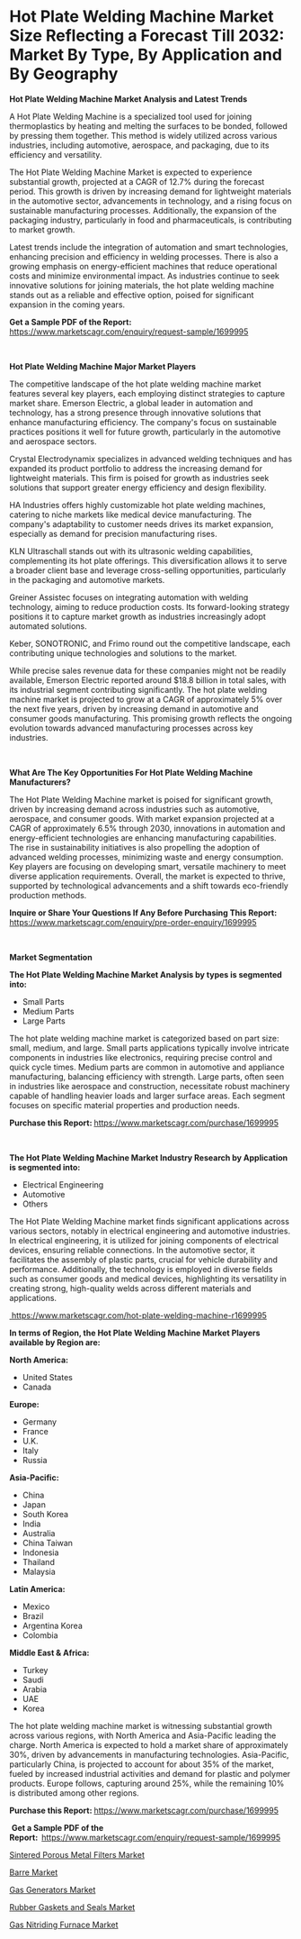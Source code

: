 <p><h1>Hot Plate Welding Machine Market Size Reflecting a Forecast Till 2032: Market By Type, By Application and By Geography</h1></p><p><strong>Hot Plate Welding Machine Market Analysis and Latest Trends</strong></p>
<p><p>A Hot Plate Welding Machine is a specialized tool used for joining thermoplastics by heating and melting the surfaces to be bonded, followed by pressing them together. This method is widely utilized across various industries, including automotive, aerospace, and packaging, due to its efficiency and versatility.</p><p>The Hot Plate Welding Machine Market is expected to experience substantial growth, projected at a CAGR of 12.7% during the forecast period. This growth is driven by increasing demand for lightweight materials in the automotive sector, advancements in technology, and a rising focus on sustainable manufacturing processes. Additionally, the expansion of the packaging industry, particularly in food and pharmaceuticals, is contributing to market growth.</p><p>Latest trends include the integration of automation and smart technologies, enhancing precision and efficiency in welding processes. There is also a growing emphasis on energy-efficient machines that reduce operational costs and minimize environmental impact. As industries continue to seek innovative solutions for joining materials, the hot plate welding machine stands out as a reliable and effective option, poised for significant expansion in the coming years.</p></p>
<p><strong>Get a Sample PDF of the Report:&nbsp;</strong> <a href="https://www.marketscagr.com/enquiry/request-sample/1699995?utm_campaign=3277&utm_medium=2&utm_source=Github&utm_content=ia&utm_term=27032025&utm_id=hot-plate-welding-machine">https://www.marketscagr.com/enquiry/request-sample/1699995</a></p>
<p>&nbsp;</p>
<p><strong>Hot Plate Welding Machine Major Market Players</strong></p>
<p><p>The competitive landscape of the hot plate welding machine market features several key players, each employing distinct strategies to capture market share. Emerson Electric, a global leader in automation and technology, has a strong presence through innovative solutions that enhance manufacturing efficiency. The company's focus on sustainable practices positions it well for future growth, particularly in the automotive and aerospace sectors.</p><p>Crystal Electrodynamix specializes in advanced welding techniques and has expanded its product portfolio to address the increasing demand for lightweight materials. This firm is poised for growth as industries seek solutions that support greater energy efficiency and design flexibility.</p><p>HA Industries offers highly customizable hot plate welding machines, catering to niche markets like medical device manufacturing. The company's adaptability to customer needs drives its market expansion, especially as demand for precision manufacturing rises.</p><p>KLN Ultraschall stands out with its ultrasonic welding capabilities, complementing its hot plate offerings. This diversification allows it to serve a broader client base and leverage cross-selling opportunities, particularly in the packaging and automotive markets.</p><p>Greiner Assistec focuses on integrating automation with welding technology, aiming to reduce production costs. Its forward-looking strategy positions it to capture market growth as industries increasingly adopt automated solutions.</p><p>Keber, SONOTRONIC, and Frimo round out the competitive landscape, each contributing unique technologies and solutions to the market.</p><p>While precise sales revenue data for these companies might not be readily available, Emerson Electric reported around $18.8 billion in total sales, with its industrial segment contributing significantly. The hot plate welding machine market is projected to grow at a CAGR of approximately 5% over the next five years, driven by increasing demand in automotive and consumer goods manufacturing. This promising growth reflects the ongoing evolution towards advanced manufacturing processes across key industries.</p></p>
<p>&nbsp;</p>
<p><strong>What Are The Key Opportunities For Hot Plate Welding Machine Manufacturers?</strong></p>
<p><p>The Hot Plate Welding Machine market is poised for significant growth, driven by increasing demand across industries such as automotive, aerospace, and consumer goods. With market expansion projected at a CAGR of approximately 6.5% through 2030, innovations in automation and energy-efficient technologies are enhancing manufacturing capabilities. The rise in sustainability initiatives is also propelling the adoption of advanced welding processes, minimizing waste and energy consumption. Key players are focusing on developing smart, versatile machinery to meet diverse application requirements. Overall, the market is expected to thrive, supported by technological advancements and a shift towards eco-friendly production methods.</p></p>
<p><strong>Inquire or Share Your Questions If Any Before Purchasing This Report:</strong> <a href="https://www.marketscagr.com/enquiry/pre-order-enquiry/1699995?utm_campaign=3277&utm_medium=2&utm_source=Github&utm_content=ia&utm_term=27032025&utm_id=hot-plate-welding-machine">https://www.marketscagr.com/enquiry/pre-order-enquiry/1699995</a></p>
<p>&nbsp;</p>
<p><strong>Market Segmentation</strong></p>
<p><strong>The Hot Plate Welding Machine Market Analysis by types is segmented into:</strong></p>
<p><ul><li>Small Parts</li><li>Medium Parts</li><li>Large Parts</li></ul></p>
<p><p>The hot plate welding machine market is categorized based on part size: small, medium, and large. Small parts applications typically involve intricate components in industries like electronics, requiring precise control and quick cycle times. Medium parts are common in automotive and appliance manufacturing, balancing efficiency with strength. Large parts, often seen in industries like aerospace and construction, necessitate robust machinery capable of handling heavier loads and larger surface areas. Each segment focuses on specific material properties and production needs.</p></p>
<p><strong>Purchase this Report:&nbsp;</strong><a href="https://www.marketscagr.com/purchase/1699995?utm_campaign=3277&utm_medium=2&utm_source=Github&utm_content=ia&utm_term=27032025&utm_id=hot-plate-welding-machine">https://www.marketscagr.com/purchase/1699995</a></p>
<p>&nbsp;</p>
<p><strong>The Hot Plate Welding Machine Market Industry Research by Application is segmented into:</strong></p>
<p><ul><li>Electrical Engineering</li><li>Automotive</li><li>Others</li></ul></p>
<p><p>The Hot Plate Welding Machine market finds significant applications across various sectors, notably in electrical engineering and automotive industries. In electrical engineering, it is utilized for joining components of electrical devices, ensuring reliable connections. In the automotive sector, it facilitates the assembly of plastic parts, crucial for vehicle durability and performance. Additionally, the technology is employed in diverse fields such as consumer goods and medical devices, highlighting its versatility in creating strong, high-quality welds across different materials and applications.</p></p>
<p><a href="https://www.marketscagr.com/hot-plate-welding-machine-r1699995?utm_campaign=3277&utm_medium=2&utm_source=Github&utm_content=ia&utm_term=27032025&utm_id=hot-plate-welding-machine">&nbsp;https://www.marketscagr.com/hot-plate-welding-machine-r1699995</a></p>
<p><strong>In terms of Region, the Hot Plate Welding Machine Market Players available by Region are:</strong></p>
<p>
    <p> <strong> North America: </strong>
        <ul>
            <li>United States</li>
            <li>Canada</li>
        </ul>
        </p> 
    <p> <strong> Europe: </strong>
        <ul>
            <li>Germany</li>
            <li>France</li>
            <li>U.K.</li>
            <li>Italy</li>
            <li>Russia</li>
        </ul>
        </p> 
    <p> <strong> Asia-Pacific: </strong>
        <ul>
            <li>China</li>
            <li>Japan</li>
            <li>South Korea</li>
            <li>India</li>
            <li>Australia</li>
            <li>China Taiwan</li>
            <li>Indonesia</li>
            <li>Thailand</li>
            <li>Malaysia</li>
        </ul>
        </p> 
    <p> <strong> Latin America: </strong>
        <ul>
            <li>Mexico</li>
            <li>Brazil</li>
            <li>Argentina Korea</li>
            <li>Colombia</li>
        </ul>
        </p> 
    <p> <strong> Middle East & Africa: </strong>
        <ul>
            <li>Turkey</li>
            <li>Saudi</li>
            <li>Arabia</li>
            <li>UAE</li>
            <li>Korea</li>
        </ul>
    </p>
    </p>
<p><p>The hot plate welding machine market is witnessing substantial growth across various regions, with North America and Asia-Pacific leading the charge. North America is expected to hold a market share of approximately 30%, driven by advancements in manufacturing technologies. Asia-Pacific, particularly China, is projected to account for about 35% of the market, fueled by increased industrial activities and demand for plastic and polymer products. Europe follows, capturing around 25%, while the remaining 10% is distributed among other regions.</p></p>
<p><strong>Purchase this Report: </strong><a href="https://www.marketscagr.com/purchase/1699995?utm_campaign=3277&utm_medium=2&utm_source=Github&utm_content=ia&utm_term=27032025&utm_id=hot-plate-welding-machine">https://www.marketscagr.com/purchase/1699995</a></p>
<p>&nbsp;<strong>Get a Sample PDF of the Report:&nbsp;&nbsp;</strong><a href="https://www.marketscagr.com/enquiry/request-sample/1699995?utm_campaign=3277&utm_medium=2&utm_source=Github&utm_content=ia&utm_term=27032025&utm_id=hot-plate-welding-machine">https://www.marketscagr.com/enquiry/request-sample/1699995</a></p>
<p><strong></strong></p>
<p><p><a href="https://www.linkedin.com/pulse/future-demand-revenue-forecast-sintered-porous-metal-ob0he?utm_campaign=3277&utm_medium=2&utm_source=Github&utm_content=ia&utm_term=27032025&utm_id=hot-plate-welding-machine">Sintered Porous Metal Filters Market</a></p><p><a href="https://www.linkedin.com/pulse/industry-analysis-competitive-strategies-barre-market-adxoe?utm_campaign=3277&utm_medium=2&utm_source=Github&utm_content=ia&utm_term=27032025&utm_id=hot-plate-welding-machine">Barre Market</a></p><p><a href="https://www.linkedin.com/pulse/comprehensive-gas-generators-market-study-projected-growth-sr5ce?utm_campaign=3277&utm_medium=2&utm_source=Github&utm_content=ia&utm_term=27032025&utm_id=hot-plate-welding-machine">Gas Generators Market</a></p><p><a href="https://www.linkedin.com/pulse/rubber-gaskets-seals-market-trends-forecast-growth-potential-analysis-o09if?utm_campaign=3277&utm_medium=2&utm_source=Github&utm_content=ia&utm_term=27032025&utm_id=hot-plate-welding-machine">Rubber Gaskets and Seals Market</a></p><p><a href="https://www.linkedin.com/pulse/recent-analysis-gas-nitriding-furnace-market-highlights-wimaf?utm_campaign=3277&utm_medium=2&utm_source=Github&utm_content=ia&utm_term=27032025&utm_id=hot-plate-welding-machine">Gas Nitriding Furnace Market</a></p></p>